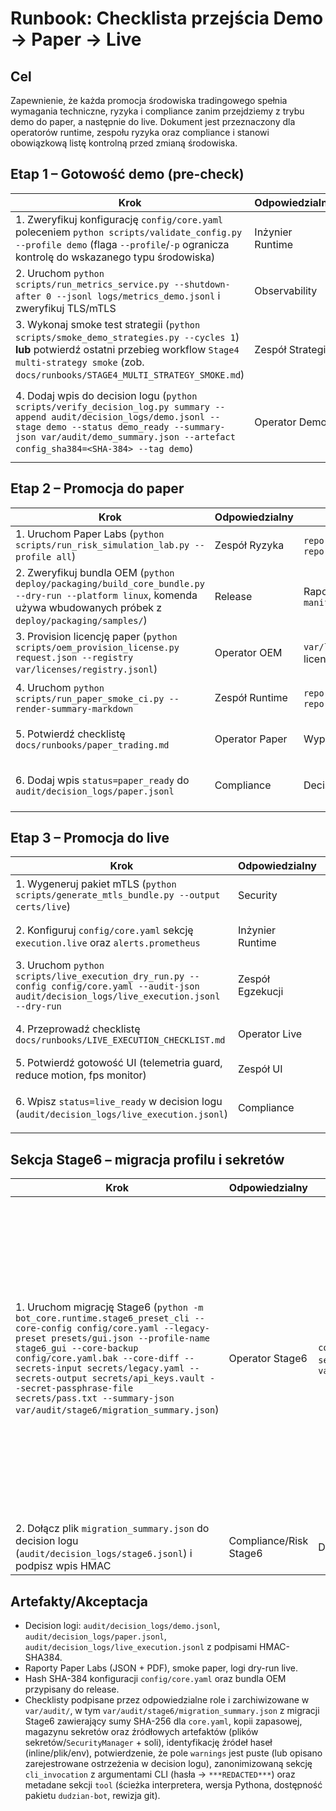 # Runbook: Checklista przejścia Demo → Paper → Live

## Cel
Zapewnienie, że każda promocja środowiska tradingowego spełnia wymagania techniczne, ryzyka i compliance zanim przejdziemy z trybu demo do paper, a następnie do live. Dokument jest przeznaczony dla operatorów runtime, zespołu ryzyka oraz compliance i stanowi obowiązkową listę kontrolną przed zmianą środowiska.

## Etap 1 – Gotowość demo (pre-check)
| Krok | Odpowiedzialny | Artefakty | Akceptacja |
| --- | --- | --- | --- |
| 1. Zweryfikuj konfigurację `config/core.yaml` poleceniem `python scripts/validate_config.py --profile demo` (flaga `--profile`/`-p` ogranicza kontrolę do wskazanego typu środowiska) | Inżynier Runtime | Raport walidacji, `config/core.yaml` (hash SHA-256) | Raport bez błędów, hash wpisany do decision logu |
| 2. Uruchom `python scripts/run_metrics_service.py --shutdown-after 0 --jsonl logs/metrics_demo.jsonl` i zweryfikuj TLS/mTLS | Observability | `logs/metrics_demo.jsonl`, snapshot TLS | Potwierdzony status TLS/mTLS, brak ostrzeżeń o kluczach |
| 3. Wykonaj smoke test strategii (`python scripts/smoke_demo_strategies.py --cycles 1`) **lub** potwierdź ostatni przebieg workflow `Stage4 multi-strategy smoke` (zob. `docs/runbooks/STAGE4_MULTI_STRATEGY_SMOKE.md`) | Zespół Strategii | `reports/demo_smoke/*.json`, logi, `var/audit/acceptance/<TS>/stage4_smoke/*` | Wynik PASS, numer joba zapisany w runbooku Stage4, brak odchyleń > tolerancji |
| 4. Dodaj wpis do decision logu (`python scripts/verify_decision_log.py summary --append audit/decision_logs/demo.jsonl --stage demo --status demo_ready --summary-json var/audit/demo_summary.json --artefact config_sha384=<SHA-384> --tag demo`) | Operator Demo | `audit/decision_logs/demo.jsonl`, `var/audit/demo_summary.json` | Wpis podpisany HMAC (`signature.algorithm=HMAC-SHA256`), zawiera artefakt `summary_sha256` i `config_sha384`, tag `demo` oraz status `demo_ready` |

## Etap 2 – Promocja do paper
| Krok | Odpowiedzialny | Artefakty | Akceptacja |
| --- | --- | --- | --- |
| 1. Uruchom Paper Labs (`python scripts/run_risk_simulation_lab.py --profile all`) | Zespół Ryzyka | `reports/paper_labs/*.json`, `reports/paper_labs/*.pdf` | Wszystkie profile PASS, podpis Compliance |
| 2. Zweryfikuj bundla OEM (`python deploy/packaging/build_core_bundle.py --dry-run --platform linux`, komenda używa wbudowanych próbek z `deploy/packaging/samples/`) | Release | Raport bundlera, `manifest.json` | Manifest podpisany, brak rozbieżności |
| 3. Provision licencję paper (`python scripts/oem_provision_license.py request.json --registry var/licenses/registry.jsonl`) | Operator OEM | `var/licenses/registry.jsonl`, licencja `.jsonl` | Licencja podpisana, wpis w decision logu |
| 4. Uruchom `python scripts/run_paper_smoke_ci.py --render-summary-markdown` | Zespół Runtime | `reports/paper_smoke/*.json`, `reports/paper_smoke/*.md` | Smoke PASS, raport przesłany do compliance |
| 5. Potwierdź checklistę `docs/runbooks/paper_trading.md` | Operator Paper | Wypełniona lista kontrolna | Sekcja „Akceptacja” podpisana przez Compliance |
| 6. Dodaj wpis `status=paper_ready` do `audit/decision_logs/paper.jsonl` | Compliance | Decision log paper | Wpis podpisany HMAC-SHA384, zweryfikowany `verify_decision_log.py` |

## Etap 3 – Promocja do live
| Krok | Odpowiedzialny | Artefakty | Akceptacja |
| --- | --- | --- | --- |
| 1. Wygeneruj pakiet mTLS (`python scripts/generate_mtls_bundle.py --output certs/live`) | Security | `certs/live/*`, rejestr rotacji | Komplet materiałów TLS, potwierdzony fingerprint CA |
| 2. Konfiguruj `config/core.yaml` sekcję `execution.live` oraz `alerts.prometheus` | Inżynier Runtime | Nowa wersja `config/core.yaml`, diff Git | PR zatwierdzony, hash wpisany do decision logu |
| 3. Uruchom `python scripts/live_execution_dry_run.py --config config/core.yaml --audit-json audit/decision_logs/live_execution.jsonl --dry-run` | Zespół Egzekucji | Raport dry-run, decision log | Dry-run PASS, brak błędów adapterów |
| 4. Przeprowadź checklistę `docs/runbooks/LIVE_EXECUTION_CHECKLIST.md` | Operator Live | Wypełniony formularz checklisty | Wszystkie pola `Akceptacja` oznaczone jako `[x]` |
| 5. Potwierdź gotowość UI (telemetria guard, reduce motion, fps monitor) | Zespół UI | Logi UI (`logs/ui_telemetry_alerts.jsonl`) | Guard aktywny, brak ostrzeżeń |
| 6. Wpisz `status=live_ready` w decision logu (`audit/decision_logs/live_execution.jsonl`) | Compliance | Decision log live | Wpis podpisany HMAC, zweryfikowany `verify_decision_log.py --strict` |

## Sekcja Stage6 – migracja profilu i sekretów
| Krok | Odpowiedzialny | Artefakty | Akceptacja |
| --- | --- | --- | --- |
| 1. Uruchom migrację Stage6 (`python -m bot_core.runtime.stage6_preset_cli --core-config config/core.yaml --legacy-preset presets/gui.json --profile-name stage6_gui --core-backup config/core.yaml.bak --core-diff --secrets-input secrets/legacy.yaml --secrets-output secrets/api_keys.vault --secret-passphrase-file secrets/pass.txt --summary-json var/audit/stage6/migration_summary.json`) | Operator Stage6 | `config/core.yaml`, `config/core.yaml.bak`, `secrets/api_keys.vault`, `var/audit/stage6/migration_summary.json` | Diff z `--core-diff` przejrzany, kopia zapasowa zarchiwizowana, magazyn sekretów zaszyfrowany, sumy SHA-256 w `migration_summary.json` potwierdzone (core, backup, magazyn, źródłowe pliki sekretów i opcjonalna sól), zarejestrowane źródła haseł (`output_passphrase`, `legacy_security_passphrase` = inline/plik/env) oraz brak ostrzeżeń w polu `warnings` (ewentualne wpisy udokumentowane w decision logu); sekcja `cli_invocation` zawiera zanonimizowaną listę argumentów (hasła zastąpione `***REDACTED***`), a sekcja `tool` rejestruje interpreter, wersję pakietu i rewizję git migratora (wartości potwierdzone w decision logu) |
| 2. Dołącz plik `migration_summary.json` do decision logu (`audit/decision_logs/stage6.jsonl`) i podpisz wpis HMAC | Compliance/Risk Stage6 | Decision log Stage6, plik podsumowania | Wpis zawiera hash SHA-384 podsumowania oraz status `stage6_profile_ready` |

## Artefakty/Akceptacja
- Decision logi: `audit/decision_logs/demo.jsonl`, `audit/decision_logs/paper.jsonl`, `audit/decision_logs/live_execution.jsonl` z podpisami HMAC-SHA384.
- Raporty Paper Labs (JSON + PDF), smoke paper, logi dry-run live.
- Hash SHA-384 konfiguracji `config/core.yaml` oraz bundla OEM przypisany do release.
- Checklisty podpisane przez odpowiedzialne role i zarchiwizowane w `var/audit/`, w tym `var/audit/stage6/migration_summary.json` z migracji Stage6 zawierający sumy SHA-256 dla `core.yaml`, kopii zapasowej, magazynu sekretów oraz źródłowych artefaktów (plików sekretów/`SecurityManager` + soli), identyfikację źródeł haseł (inline/plik/env), potwierdzenie, że pole `warnings` jest puste (lub opisano zarejestrowane ostrzeżenia w decision logu), zanonimizowaną sekcję `cli_invocation` z argumentami CLI (hasła → `***REDACTED***`) oraz metadane sekcji `tool` (ścieżka interpretera, wersja Pythona, dostępność pakietu `dudzian-bot`, rewizja git).
